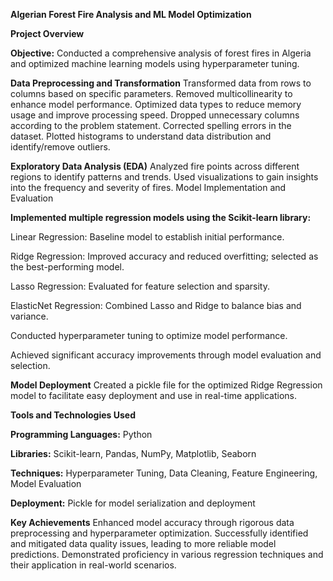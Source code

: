 **Algerian Forest Fire Analysis and ML Model Optimization**

**Project Overview**

**Objective:**
Conducted a comprehensive analysis of forest fires in Algeria and optimized machine learning models using hyperparameter tuning.

**Data Preprocessing and Transformation**
Transformed data from rows to columns based on specific parameters.
Removed multicollinearity to enhance model performance.
Optimized data types to reduce memory usage and improve processing speed.
Dropped unnecessary columns according to the problem statement.
Corrected spelling errors in the dataset.
Plotted histograms to understand data distribution and identify/remove outliers.

**Exploratory Data Analysis (EDA)**
Analyzed fire points across different regions to identify patterns and trends.
Used visualizations to gain insights into the frequency and severity of fires.
Model Implementation and Evaluation

**Implemented multiple regression models using the Scikit-learn library:**

Linear Regression: Baseline model to establish initial performance.

Ridge Regression: Improved accuracy and reduced overfitting; selected as the best-performing model.

Lasso Regression: Evaluated for feature selection and sparsity.

ElasticNet Regression: Combined Lasso and Ridge to balance bias and variance.

Conducted hyperparameter tuning to optimize model performance.

Achieved significant accuracy improvements through model evaluation and selection.

**Model Deployment**
Created a pickle file for the optimized Ridge Regression model to facilitate easy deployment and use in real-time applications.

**Tools and Technologies Used**

**Programming Languages:** Python

**Libraries:** Scikit-learn, Pandas, NumPy, Matplotlib, Seaborn

**Techniques:** Hyperparameter Tuning, Data Cleaning, Feature Engineering, Model Evaluation

**Deployment:**  Pickle for model serialization and deployment

**Key Achievements**
Enhanced model accuracy through rigorous data preprocessing and hyperparameter optimization.
Successfully identified and mitigated data quality issues, leading to more reliable model predictions.
Demonstrated proficiency in various regression techniques and their application in real-world scenarios.
